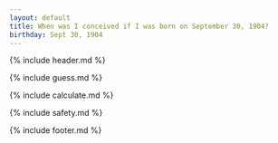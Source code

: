```yaml
---
layout: default
title: When was I conceived if I was born on September 30, 1904?
birthday: Sept 30, 1904
---
```


{% include header.md %}

{% include guess.md %}

{% include calculate.md %}

{% include safety.md %}

{% include footer.md %}



